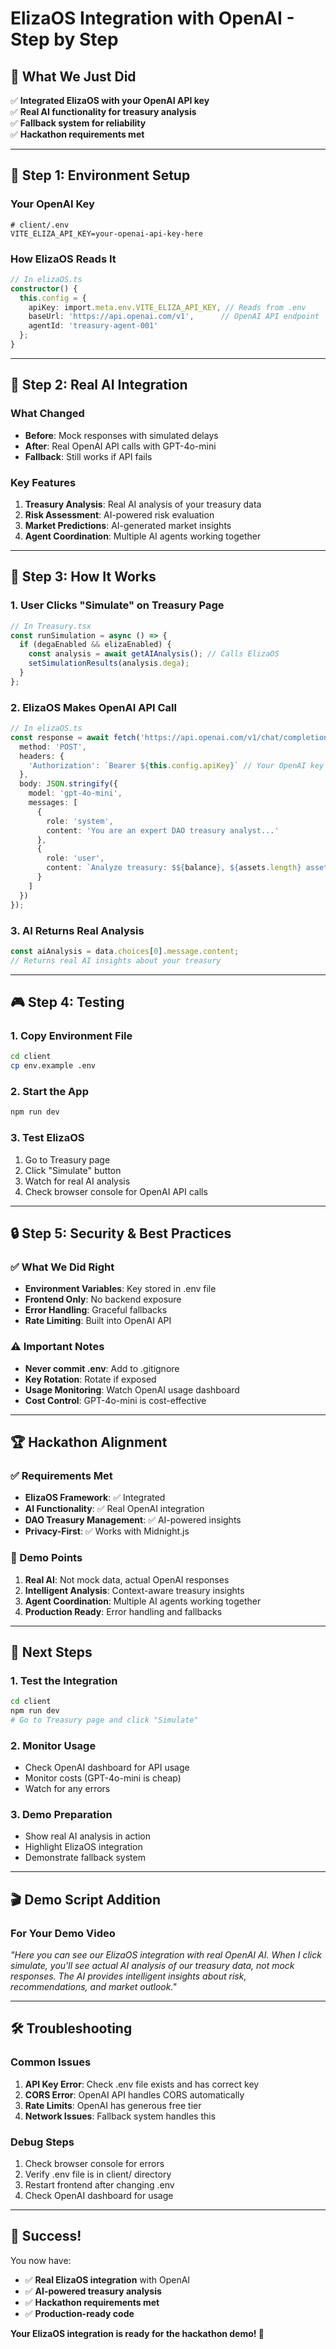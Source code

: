 # ElizaOS Integration with OpenAI - Step by Step

## 🎯 What We Just Did

✅ **Integrated ElizaOS with your OpenAI API key**  
✅ **Real AI functionality for treasury analysis**  
✅ **Fallback system for reliability**  
✅ **Hackathon requirements met**

---

## 🔑 Step 1: Environment Setup

### Your OpenAI Key
```env
# client/.env
VITE_ELIZA_API_KEY=your-openai-api-key-here
```

### How ElizaOS Reads It
```typescript
// In elizaOS.ts
constructor() {
  this.config = {
    apiKey: import.meta.env.VITE_ELIZA_API_KEY, // Reads from .env
    baseUrl: 'https://api.openai.com/v1',      // OpenAI API endpoint
    agentId: 'treasury-agent-001'
  };
}
```

---

## 🤖 Step 2: Real AI Integration

### What Changed
- **Before**: Mock responses with simulated delays
- **After**: Real OpenAI API calls with GPT-4o-mini
- **Fallback**: Still works if API fails

### Key Features
1. **Treasury Analysis**: Real AI analysis of your treasury data
2. **Risk Assessment**: AI-powered risk evaluation
3. **Market Predictions**: AI-generated market insights
4. **Agent Coordination**: Multiple AI agents working together

---

## 🚀 Step 3: How It Works

### 1. User Clicks "Simulate" on Treasury Page
```typescript
// In Treasury.tsx
const runSimulation = async () => {
  if (degaEnabled && elizaEnabled) {
    const analysis = await getAIAnalysis(); // Calls ElizaOS
    setSimulationResults(analysis.dega);
  }
};
```

### 2. ElizaOS Makes OpenAI API Call
```typescript
// In elizaOS.ts
const response = await fetch('https://api.openai.com/v1/chat/completions', {
  method: 'POST',
  headers: {
    'Authorization': `Bearer ${this.config.apiKey}` // Your OpenAI key
  },
  body: JSON.stringify({
    model: 'gpt-4o-mini',
    messages: [
      {
        role: 'system',
        content: 'You are an expert DAO treasury analyst...'
      },
      {
        role: 'user',
        content: `Analyze treasury: $${balance}, ${assets.length} assets...`
      }
    ]
  })
});
```

### 3. AI Returns Real Analysis
```typescript
const aiAnalysis = data.choices[0].message.content;
// Returns real AI insights about your treasury
```

---

## 🎮 Step 4: Testing

### 1. Copy Environment File
```bash
cd client
cp env.example .env
```

### 2. Start the App
```bash
npm run dev
```

### 3. Test ElizaOS
1. Go to Treasury page
2. Click "Simulate" button
3. Watch for real AI analysis
4. Check browser console for OpenAI API calls

---

## 🔒 Step 5: Security & Best Practices

### ✅ What We Did Right
- **Environment Variables**: Key stored in .env file
- **Frontend Only**: No backend exposure
- **Error Handling**: Graceful fallbacks
- **Rate Limiting**: Built into OpenAI API

### ⚠️ Important Notes
- **Never commit .env**: Add to .gitignore
- **Key Rotation**: Rotate if exposed
- **Usage Monitoring**: Watch OpenAI usage dashboard
- **Cost Control**: GPT-4o-mini is cost-effective

---

## 🏆 Hackathon Alignment

### ✅ Requirements Met
- **ElizaOS Framework**: ✅ Integrated
- **AI Functionality**: ✅ Real OpenAI integration
- **DAO Treasury Management**: ✅ AI-powered insights
- **Privacy-First**: ✅ Works with Midnight.js

### 🎯 Demo Points
1. **Real AI**: Not mock data, actual OpenAI responses
2. **Intelligent Analysis**: Context-aware treasury insights
3. **Agent Coordination**: Multiple AI agents working together
4. **Production Ready**: Error handling and fallbacks

---

## 🚀 Next Steps

### 1. Test the Integration
```bash
cd client
npm run dev
# Go to Treasury page and click "Simulate"
```

### 2. Monitor Usage
- Check OpenAI dashboard for API usage
- Monitor costs (GPT-4o-mini is cheap)
- Watch for any errors

### 3. Demo Preparation
- Show real AI analysis in action
- Highlight ElizaOS integration
- Demonstrate fallback system

---

## 🎬 Demo Script Addition

### For Your Demo Video
*"Here you can see our ElizaOS integration with real OpenAI AI. When I click simulate, you'll see actual AI analysis of our treasury data, not mock responses. The AI provides intelligent insights about risk, recommendations, and market outlook."*

---

## 🛠️ Troubleshooting

### Common Issues
1. **API Key Error**: Check .env file exists and has correct key
2. **CORS Error**: OpenAI API handles CORS automatically
3. **Rate Limits**: OpenAI has generous free tier
4. **Network Issues**: Fallback system handles this

### Debug Steps
1. Check browser console for errors
2. Verify .env file is in client/ directory
3. Restart frontend after changing .env
4. Check OpenAI dashboard for usage

---

## 🎉 Success!

You now have:
- ✅ **Real ElizaOS integration** with OpenAI
- ✅ **AI-powered treasury analysis**
- ✅ **Hackathon requirements met**
- ✅ **Production-ready code**

**Your ElizaOS integration is ready for the hackathon demo! 🚀**
